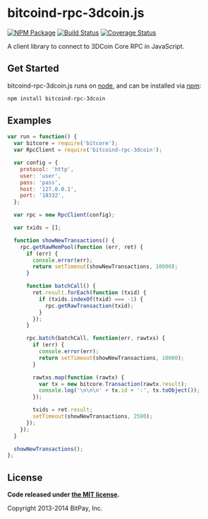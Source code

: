 bitcoind-rpc-3dcoin.js
===============

[![NPM Package](https://img.shields.io/npm/v/bitcoind-rpc-3dcoin.svg?style=flat-square)](https://www.npmjs.org/package/bitcoind-rpc-3dcoin)
[![Build Status](https://img.shields.io/travis/BlockchainTechLLC/bitcoind-rpc-3dcoin.svg?branch=master&style=flat-square)](https://travis-ci.org/BlockchainTechLLC/bitcoind-rpc-3dcoin)
[![Coverage Status](https://img.shields.io/coveralls/BlockchainTechLLC/bitcoind-rpc-3dcoin.svg?style=flat-square)](https://coveralls.io/r/BlockchainTechLLC/bitcoind-rpc-3dcoin?branch=master)

A client library to connect to 3DCoin Core RPC in JavaScript.

## Get Started

bitcoind-rpc-3dcoin.js runs on [node](http://nodejs.org/), and can be installed via [npm](https://npmjs.org/):

```bash
npm install bitcoind-rpc-3dcoin
```

## Examples

```javascript
var run = function() {
  var bitcore = require('bitcore');
  var RpcClient = require('bitcoind-rpc-3dcoin');

  var config = {
    protocol: 'http',
    user: 'user',
    pass: 'pass',
    host: '127.0.0.1',
    port: '18332',
  };

  var rpc = new RpcClient(config);

  var txids = [];

  function showNewTransactions() {
    rpc.getRawMemPool(function (err, ret) {
      if (err) {
        console.error(err);
        return setTimeout(showNewTransactions, 10000);
      }

      function batchCall() {
        ret.result.forEach(function (txid) {
          if (txids.indexOf(txid) === -1) {
            rpc.getRawTransaction(txid);
          }
        });
      }

      rpc.batch(batchCall, function(err, rawtxs) {
        if (err) {
          console.error(err);
          return setTimeout(showNewTransactions, 10000);
        }

        rawtxs.map(function (rawtx) {
          var tx = new bitcore.Transaction(rawtx.result);
          console.log('\n\n\n' + tx.id + ':', tx.toObject());
        });

        txids = ret.result;
        setTimeout(showNewTransactions, 2500);
      });
    });
  }

  showNewTransactions();
};
```

## License

**Code released under [the MIT license](https://github.com/bitpay/bitcore/blob/master/LICENSE).**

Copyright 2013-2014 BitPay, Inc.
